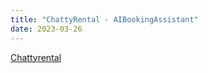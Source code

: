 ```yaml
---
title: "ChattyRental - AIBookingAssistant"
date: 2023-03-26
---
```

[Chattyrental](https://lablab.ai/event/chatgpt-api-and-whisper-api-global-hackathon/room-booking-ai-assistant)  



